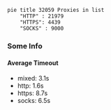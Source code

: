 
```mermaid
pie title 32059 Proxies in list
    "HTTP" : 21979
    "HTTPS": 4439
    "SOCKS" : 9000
```

### Some Info
#### Average Timeout

- mixed: 3.1s
- http: 1.6s
- https: 8.7s
- socks: 6.5s